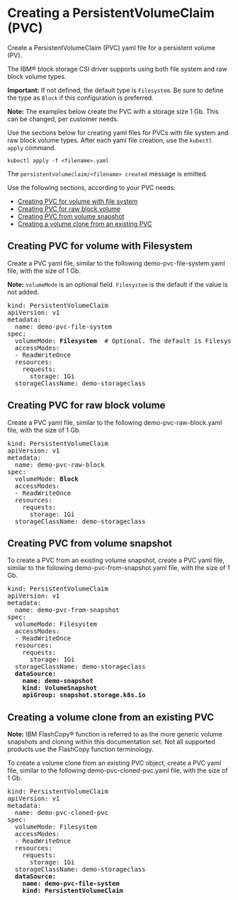 # Creating a PersistentVolumeClaim \(PVC\)

Create a PersistentVolumeClaim \(PVC\) yaml file for a persistent volume \(PV\).

The IBM® block storage CSI driver supports using both file system and raw block volume types.

**Important:** If not defined, the default type is `Filesystem`. Be sure to define the type as `Block` if this configuration is preferred.

**Note:** The examples below create the PVC with a storage size 1 Gb. This can be changed, per customer needs.

Use the sections below for creating yaml files for PVCs with file system and raw block volume types. After each yaml file creation, use the `kubectl apply` command.

```
kubectl apply -f <filename>.yaml
```

The `persistentvolumeclaim/<filename> created` message is emitted.

Use the following sections, according to your PVC needs:

- [Creating PVC for volume with file system](#PVC-fs)
- [Creating PVC for raw block volume](#PVC-block)
- [Creating PVC from volume snapshot](#PVC-vol-snapshot)
- [Creating a volume clone from an existing PVC](#vol-clone-PVC)

## <a name=PVC-fs></a>Creating PVC for volume with Filesystem

Create a PVC yaml file, similar to the following demo-pvc-file-system.yaml file, with the size of 1 Gb.

**Note:** `volumeMode` is an optional field. `Filesystem` is the default if the value is not added.

<pre>
kind: PersistentVolumeClaim
apiVersion: v1
metadata:
  name: demo-pvc-file-system
spec:
  volumeMode: <b>Filesystem</b>  # Optional. The default is Filesystem.
  accessModes:
  - ReadWriteOnce
  resources:
    requests:
      storage: 1Gi
  storageClassName: demo-storageclass
</pre>

## <a name=PVC-block></a>Creating PVC for raw block volume

Create a PVC yaml file, similar to the following demo-pvc-raw-block.yaml file, with the size of 1 Gb.

<pre>
kind: PersistentVolumeClaim
apiVersion: v1
metadata:
  name: demo-pvc-raw-block
spec:
  volumeMode: <b>Block</b>
  accessModes:
  - ReadWriteOnce
  resources:
    requests:
      storage: 1Gi
  storageClassName: demo-storageclass
</pre>

## <a name=PVC-vol-snapshot></a>Creating PVC from volume snapshot

To create a PVC from an existing volume snapshot, create a PVC yaml file, similar to the following demo-pvc-from-snapshot.yaml file, with the size of 1 Gb.

<pre>
kind: PersistentVolumeClaim
apiVersion: v1
metadata:
  name: demo-pvc-from-snapshot
spec:
  volumeMode: Filesystem
  accessModes:
  - ReadWriteOnce
  resources:
    requests:
      storage: 1Gi
  storageClassName: demo-storageclass
  <b>dataSource:
    name: demo-snapshot
    kind: VolumeSnapshot
    apiGroup: snapshot.storage.k8s.io</b>
</pre>

## <a name=vol-clone-PVC></a>Creating a volume clone from an existing PVC

**Note:** IBM FlashCopy® function is referred to as the more generic volume snapshots and cloning within this documentation set. Not all supported products use the FlashCopy function terminology.

To create a volume clone from an existing PVC object, create a PVC yaml file, similar to the following demo-pvc-cloned-pvc.yaml file, with the size of 1 Gb.

<pre>
kind: PersistentVolumeClaim
apiVersion: v1
metadata:
  name: demo-pvc-cloned-pvc
spec:
  volumeMode: Filesystem
  accessModes:
  - ReadWriteOnce
  resources:
    requests:
      storage: 1Gi
  storageClassName: demo-storageclass
  <b>dataSource:
    name: demo-pvc-file-system
    kind: PersistentVolumeClaim</b>
</pre>

